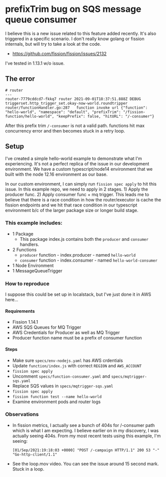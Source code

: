 # prefixTrim bug on SQS message queue consumer

I believe this is a new issue related to this feature added recently. It's also triggered in a specific scenario. I don't really know golang or fission internals, but will try to take a look at the code.
- https://github.com/fission/fission/issues/2132

I've tested in 1.13.1 w/o issue.

## The error

```
# router
---
router-7779cddcd7-fkkq7 router 2021-09-01T18:37:51.888Z	DEBUG	triggerset.http_trigger_set.okay-now-world.roundtripper	router/functionHandler.go:287	function invoke url	{"function": "hello-world", "namespace": "default", "prefixTrim": "/fission-function/hello-world", "keepPrefix": false, "hitURL": "/-consumer"}
```

After this prefix trim `/-consumer` is not a valid path. functions hit max concurrency error and then becomes stuck in a retry loop.


## Setup

I've created a simple hello-world example to demonstrate what I'm experiencing. It's not a perfect replica of the issue in our development environment.
We have a custom typescript/node14 environment that we built with the node 12.16 environment as our base.

In our custom environment, I can simply run `fission spec apply` to hit this issue. In this example repo, we need to apply in 2 stages. 1) Apply the producer func. 2) Apply consumer func + mq trigger.
This leads me to believe that there is a race condition in how the router/executor is cache the fission endpoints and we hit that race condition in our typescript environment b/c of the 
larger package size or longer build stage.

### This example includes:
- 1 Package
  - This package index.js contains both the `producer` and `consumer` handlers.
- 2 Functions
  - `producer` function - index.producer - named `hello-world`
  - `consumer` function - index.consumer - named `hello-world-consumer`
- 1 Node Environment
- 1 MessageQueueTrigger

### How to reproduce
I suppose this could be set up in localstack, but I've just done it in AWS here...

#### Requirements
- Fission 1.14.1
- AWS SQS Queues for MQ Trigger
- AWS Credentials for Producer as well as MQ Trigger
- Producer function name must be a prefix of consumer function

#### Steps
- Make sure `specs/env-nodejs.yaml` has AWS crdentials
- Update `function/index.js` with correct `REGION` and `AWS_ACCOUNT`
- `fission spec apply`
- Uncomment `specs/function-consumer.yaml` and `specs/mqtrigger-sqs.yaml`
- Replace SQS values in `specs/mqtrigger-sqs.yaml`
- `fission spec apply`
- `fission function test --name hello-world`
- Examine environment pods and router logs
  
### Observations
- In fission metrics, I actually see a bunch of 404s for /-consumer path which is what I am expecting. I believe earlier on in my discovery, I was actually seeing 404s. From my most recent tests using this example, I'm seeing:
  ```
  [01/Sep/2021:19:18:03 +0000] "POST /-campaign HTTP/1.1" 200 53 "-" "Go-http-client/1.1"
  ```
- See the loop.mov video. You can see the issue around 15 second mark. Stuck in a loop.
  